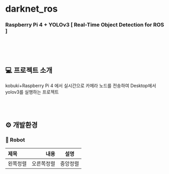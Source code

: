 # darknet_ros
### Raspberry Pi 4 + YOLOv3 [ Real-Time Object Detection for ROS ]

<br><br><br>

## :computer: 프로젝트 소개
kobuki+Raspberry Pi 4 에서 실시간으로 카메라 노드를 전송하여 Desktop에서 yolov3를 실행하는 프로젝트

<br><br>

## ⚙️ 개발환경

### :robot: Robot
제목|내용|설명|
|:---|---:|:---:|
|왼쪽정렬|오른쪽정렬|중앙정렬|
